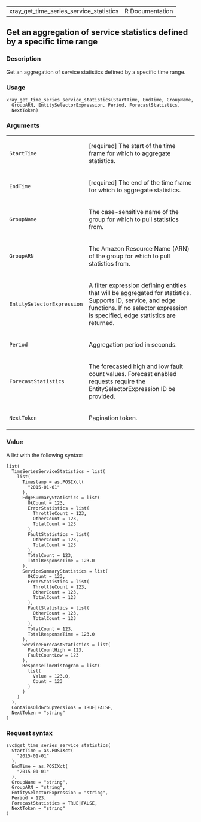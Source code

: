 <table style="width: 100%;">
<tbody>
<tr class="odd">
<td>xray_get_time_series_service_statistics</td>
<td style="text-align: right;">R Documentation</td>
</tr>
</tbody>
</table>

## Get an aggregation of service statistics defined by a specific time range

### Description

Get an aggregation of service statistics defined by a specific time
range.

### Usage

    xray_get_time_series_service_statistics(StartTime, EndTime, GroupName,
      GroupARN, EntitySelectorExpression, Period, ForecastStatistics,
      NextToken)

### Arguments

<table>
<colgroup>
<col style="width: 35%" />
<col style="width: 65%" />
</colgroup>
<tbody>
<tr class="odd">
<td><code
id="xray_get_time_series_service_statistics_:_StartTime">StartTime</code></td>
<td><p>[required] The start of the time frame for which to aggregate
statistics.</p></td>
</tr>
<tr class="even">
<td><code
id="xray_get_time_series_service_statistics_:_EndTime">EndTime</code></td>
<td><p>[required] The end of the time frame for which to aggregate
statistics.</p></td>
</tr>
<tr class="odd">
<td><code
id="xray_get_time_series_service_statistics_:_GroupName">GroupName</code></td>
<td><p>The case-sensitive name of the group for which to pull statistics
from.</p></td>
</tr>
<tr class="even">
<td><code
id="xray_get_time_series_service_statistics_:_GroupARN">GroupARN</code></td>
<td><p>The Amazon Resource Name (ARN) of the group for which to pull
statistics from.</p></td>
</tr>
<tr class="odd">
<td><code
id="xray_get_time_series_service_statistics_:_EntitySelectorExpression">EntitySelectorExpression</code></td>
<td><p>A filter expression defining entities that will be aggregated for
statistics. Supports ID, service, and edge functions. If no selector
expression is specified, edge statistics are returned.</p></td>
</tr>
<tr class="even">
<td><code
id="xray_get_time_series_service_statistics_:_Period">Period</code></td>
<td><p>Aggregation period in seconds.</p></td>
</tr>
<tr class="odd">
<td><code
id="xray_get_time_series_service_statistics_:_ForecastStatistics">ForecastStatistics</code></td>
<td><p>The forecasted high and low fault count values. Forecast enabled
requests require the EntitySelectorExpression ID be provided.</p></td>
</tr>
<tr class="even">
<td><code
id="xray_get_time_series_service_statistics_:_NextToken">NextToken</code></td>
<td><p>Pagination token.</p></td>
</tr>
</tbody>
</table>

### Value

A list with the following syntax:

    list(
      TimeSeriesServiceStatistics = list(
        list(
          Timestamp = as.POSIXct(
            "2015-01-01"
          ),
          EdgeSummaryStatistics = list(
            OkCount = 123,
            ErrorStatistics = list(
              ThrottleCount = 123,
              OtherCount = 123,
              TotalCount = 123
            ),
            FaultStatistics = list(
              OtherCount = 123,
              TotalCount = 123
            ),
            TotalCount = 123,
            TotalResponseTime = 123.0
          ),
          ServiceSummaryStatistics = list(
            OkCount = 123,
            ErrorStatistics = list(
              ThrottleCount = 123,
              OtherCount = 123,
              TotalCount = 123
            ),
            FaultStatistics = list(
              OtherCount = 123,
              TotalCount = 123
            ),
            TotalCount = 123,
            TotalResponseTime = 123.0
          ),
          ServiceForecastStatistics = list(
            FaultCountHigh = 123,
            FaultCountLow = 123
          ),
          ResponseTimeHistogram = list(
            list(
              Value = 123.0,
              Count = 123
            )
          )
        )
      ),
      ContainsOldGroupVersions = TRUE|FALSE,
      NextToken = "string"
    )

### Request syntax

    svc$get_time_series_service_statistics(
      StartTime = as.POSIXct(
        "2015-01-01"
      ),
      EndTime = as.POSIXct(
        "2015-01-01"
      ),
      GroupName = "string",
      GroupARN = "string",
      EntitySelectorExpression = "string",
      Period = 123,
      ForecastStatistics = TRUE|FALSE,
      NextToken = "string"
    )
